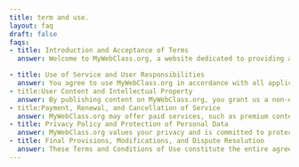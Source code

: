 ```yaml
---
title: term and use.
layout: faq
draft: false
faqs:
- title: Introduction and Acceptance of Terms
  answer: Welcome to MyWebClass.org, a website dedicated to providing articles and resources related to technology and programming. By accessing or using this website, you agree to be bound by these Terms and Conditions of Use.

- title: Use of Service and User Responsibilities
  answer: You agree to use MyWebClass.org in accordance with all applicable laws, regulations, and these Terms and Conditions of Use. You are solely responsible for any content you publish on the website and for any consequences that may result from your actions.
- title:User Content and Intellectual Property
  answer: By publishing content on MyWebClass.org, you grant us a non-exclusive, royalty-free license to use, reproduce, and distribute your content in connection with the website. You represent and warrant that you own or have the necessary licenses, rights, consents, and permissions to publish the content.
- title:Payment, Renewal, and Cancellation of Service
  answer: MyWebClass.org may offer paid services, such as premium content or subscriptions. Payment is due in advance and is non-refundable. We reserve the right to change our prices and offerings at any time.
- title: Privacy Policy and Protection of Personal Data
  answer: MyWebClass.org values your privacy and is committed to protecting your personal data. We collect, use, and disclose your personal data in accordance with our Privacy Policy, which describes the types of data we collect, how we use it, and how we protect it.
- title: Final Provisions, Modifications, and Dispute Resolution
  answer: These Terms and Conditions of Use constitute the entire agreement between you and MyWebClass.org and supersede all prior or contemporaneous communications and proposals, whether oral or written. We reserve the right to modify or update these terms at any time. Any disputes arising out of or related to these terms will be governed by the laws of state or jurisdiction and will be resolved in accordance with the applicable dispute resolution procedures.
---
```

